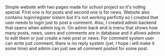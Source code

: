 Simple website with two pages made for school project so it's nothig special. First one is for posts and second one is for news. Website also contains login/register sistem but it's not working perfictly so I created that user needs to login just to post a comment. Also, I created admin backend that opens when admin log in. On admin back end is menu that shows how many posts, news, users and comments are in database and it allows admin to edit them or just create a new post or news. For comment system user can write just comment, there is no reply system (yet, I hope i will make it some time) and admin can just see all comment posted for some post.
